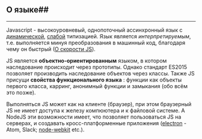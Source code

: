 ## О языке##


----------
Javascript  - высокоуровневый, однопоточный ассинхронный язык с [динамической](https://ru.wikipedia.org/wiki/%D0%94%D0%B8%D0%BD%D0%B0%D0%BC%D0%B8%D1%87%D0%B5%D1%81%D0%BA%D0%B0%D1%8F_%D1%82%D0%B8%D0%BF%D0%B8%D0%B7%D0%B0%D1%86%D0%B8%D1%8F), [слабой](https://ru.wikipedia.org/wiki/%D0%A1%D0%B8%D0%BB%D1%8C%D0%BD%D0%B0%D1%8F_%D0%B8_%D1%81%D0%BB%D0%B0%D0%B1%D0%B0%D1%8F_%D1%82%D0%B8%D0%BF%D0%B8%D0%B7%D0%B0%D1%86%D0%B8%D1%8F) типизацией. Язык является *интерпретируемым*, т.е. выполняется минуя преобразования в машинный код, благодаря чему он быстрый ([О скорости JS](https://habrahabr.ru/post/281879/)). 

JS является **объектно-ориентированным** языком, в котором наследование происходит через прототипы. Однако стандарт ES2015 позволяет производить наследование объектов через классы. Также JS присущи **свойства функционального языка** : функции как объекты первого класса, карринг, анонимный функции и замыкания (обо всём это позже).

Выполняться JS может как на клиенте (браузер), при этом браузерный JS не имеет доступа к железу компюютера и к файловой системе. А NodeJS эти возможности имеет, что позволяет пользоваться JS на серверах, и создавать кросс-платформенные приложения ([electron](http://electron.atom.io/) - Atom, Slack; [node-webkit](https://nwjs.io/) etc.).
